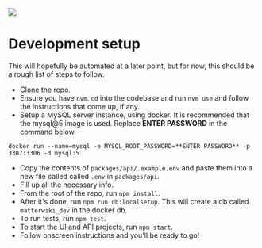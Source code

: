 <img src="https://github.com/Matterwiki/matterwiki.github.io/blob/master/assets/logo-header.png?raw=true" />

# Development setup

This will hopefully be automated at a later point, but for now, this should be a rough list of steps to follow.

* Clone the repo.
* Ensure you have `nvm`. `cd` into the codebase and run `nvm use` and follow the instructions that come up, if any.
* Setup a MySQL server instance, using docker. It is recommended that the mysql@5 image is used. Replace **ENTER PASSWORD** in the command below.

```
docker run --name=mysql -e MYSQL_ROOT_PASSWORD=**ENTER PASSWORD** -p 3307:3306 -d mysql:5
```

* Copy the contents of `packages/api/.example.env` and paste them into a new file called called `.env` in `packages/api`.
* Fill up all the necessary info.
* From the root of the repo, run `npm install`.
* After it's done, run `npm run db:localsetup`. This will create a db called `matterwiki_dev` in the docker db.
* To run tests, run `npm test`.
* To start the UI and API projects, run `npm start`. 
* Follow onscreen instructions and you'll be ready to go!